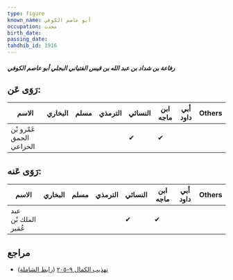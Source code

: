 ```yaml
---
type: figure
known_name: أبو عاصم الكوفي
occupation: محدث
birth_date:
passing_date:
tahdhib_id: 1916
---
```

##### رفاعة بن شداد بن عبد الله بن قيس الفتياني البجلي أبو عاصم الكوفي

## رَوَى عَن:
| الاسم                    | البخاري | مسلم | الترمذي | النسائي | ابن ماجه | أبي داود | Others |
| ------------------------ | ------- | ---- | ------- | ------- | -------- | -------- | ------ |
| عَمْرو بْن الحمق الخزاعي |         |      |         | ✔       | ✔        |          |        |
## رَوَى عَنه:
| الاسم                | البخاري | مسلم | الترمذي | النسائي | ابن ماجه | أبي داود | Others |
| -------------------- | ------- | ---- | ------- | ------- | -------- | -------- | ------ |
| عبد الملك بْن عُمَير |         |      |         | ✔       | ✔        |          |        |
## مراجع
- [تهذيب الكمال ٩-٢٠٥](obsidian://open?vault=Tahdhib-al-Kamal&file=Figures/١٩١٦-رفاعة%20بن%20شداد%20بن%20عبد%20الله%20بن%20قيس%20الفتياني%20البجلي%20أبو%20عاصم%20الكوفي) ([رابط الشاملة](https://shamela.ws/book/3722/4445))
